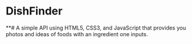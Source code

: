 # DishFinder
**# A simple API using HTML5, CSS3, and JavaScript that provides you photos and ideas of foods with an ingredient one inputs.  
